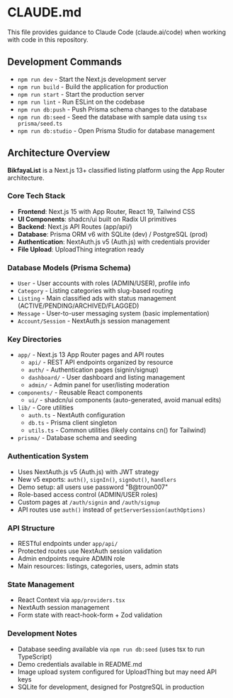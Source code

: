 # CLAUDE.md

This file provides guidance to Claude Code (claude.ai/code) when working with code in this repository.

## Development Commands

- `npm run dev` - Start the Next.js development server
- `npm run build` - Build the application for production
- `npm run start` - Start the production server
- `npm run lint` - Run ESLint on the codebase
- `npm run db:push` - Push Prisma schema changes to the database
- `npm run db:seed` - Seed the database with sample data using `tsx prisma/seed.ts`
- `npm run db:studio` - Open Prisma Studio for database management

## Architecture Overview

**BikfayaList** is a Next.js 13+ classified listing platform using the App Router architecture.

### Core Tech Stack
- **Frontend**: Next.js 15 with App Router, React 19, Tailwind CSS
- **UI Components**: shadcn/ui built on Radix UI primitives
- **Backend**: Next.js API Routes (app/api/)
- **Database**: Prisma ORM v6 with SQLite (dev) / PostgreSQL (prod)
- **Authentication**: NextAuth.js v5 (Auth.js) with credentials provider
- **File Upload**: UploadThing integration ready

### Database Models (Prisma Schema)
- `User` - User accounts with roles (ADMIN/USER), profile info
- `Category` - Listing categories with slug-based routing
- `Listing` - Main classified ads with status management (ACTIVE/PENDING/ARCHIVED/FLAGGED)
- `Message` - User-to-user messaging system (basic implementation)
- `Account/Session` - NextAuth.js session management

### Key Directories
- `app/` - Next.js 13 App Router pages and API routes
  - `api/` - REST API endpoints organized by resource
  - `auth/` - Authentication pages (signin/signup)
  - `dashboard/` - User dashboard and listing management
  - `admin/` - Admin panel for user/listing moderation
- `components/` - Reusable React components
  - `ui/` - shadcn/ui components (auto-generated, avoid manual edits)
- `lib/` - Core utilities
  - `auth.ts` - NextAuth configuration
  - `db.ts` - Prisma client singleton
  - `utils.ts` - Common utilities (likely contains cn() for Tailwind)
- `prisma/` - Database schema and seeding

### Authentication System
- Uses NextAuth.js v5 (Auth.js) with JWT strategy
- New v5 exports: `auth()`, `signIn()`, `signOut()`, `handlers`
- Demo setup: all users use password "B@troun007"
- Role-based access control (ADMIN/USER roles)
- Custom pages at `/auth/signin` and `/auth/signup`
- API routes use `auth()` instead of `getServerSession(authOptions)`

### API Structure
- RESTful endpoints under `app/api/`
- Protected routes use NextAuth session validation
- Admin endpoints require ADMIN role
- Main resources: listings, categories, users, admin stats

### State Management
- React Context via `app/providers.tsx`
- NextAuth session management
- Form state with react-hook-form + Zod validation

### Development Notes
- Database seeding available via `npm run db:seed` (uses tsx to run TypeScript)
- Demo credentials available in README.md
- Image upload system configured for UploadThing but may need API keys
- SQLite for development, designed for PostgreSQL in production